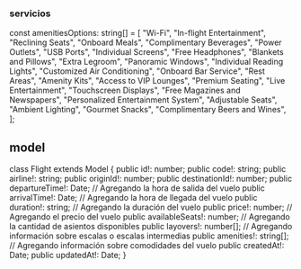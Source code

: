 
### servicios

const amenitiesOptions: string[] = [
  "Wi-Fi",
  "In-flight Entertainment",
  "Reclining Seats",
  "Onboard Meals",
  "Complimentary Beverages",
  "Power Outlets",
  "USB Ports",
  "Individual Screens",
  "Free Headphones",
  "Blankets and Pillows",
  "Extra Legroom",
  "Panoramic Windows",
  "Individual Reading Lights",
  "Customized Air Conditioning",
  "Onboard Bar Service",
  "Rest Areas",
  "Amenity Kits",
  "Access to VIP Lounges",
  "Premium Seating",
  "Live Entertainment",
  "Touchscreen Displays",
  "Free Magazines and Newspapers",
  "Personalized Entertainment System",
  "Adjustable Seats",
  "Ambient Lighting",
  "Gourmet Snacks",
  "Complimentary Beers and Wines",
];

## model

class Flight extends Model {
  public id!: number;
  public code!: string;
  public airline!: string;
  public originId!: number;
  public destinationId!: number;
  public departureTime!: Date; // Agregando la hora de salida del vuelo
  public arrivalTime!: Date; // Agregando la hora de llegada del vuelo
  public duration!: string; // Agregando la duración del vuelo
  public price!: number; // Agregando el precio del vuelo
  public availableSeats!: number; // Agregando la cantidad de asientos disponibles
  public layovers!: number[]; // Agregando información sobre escalas o escalas intermedias
  public amenities!: string[]; // Agregando información sobre comodidades del vuelo
  public createdAt!: Date;
  public updatedAt!: Date;
}